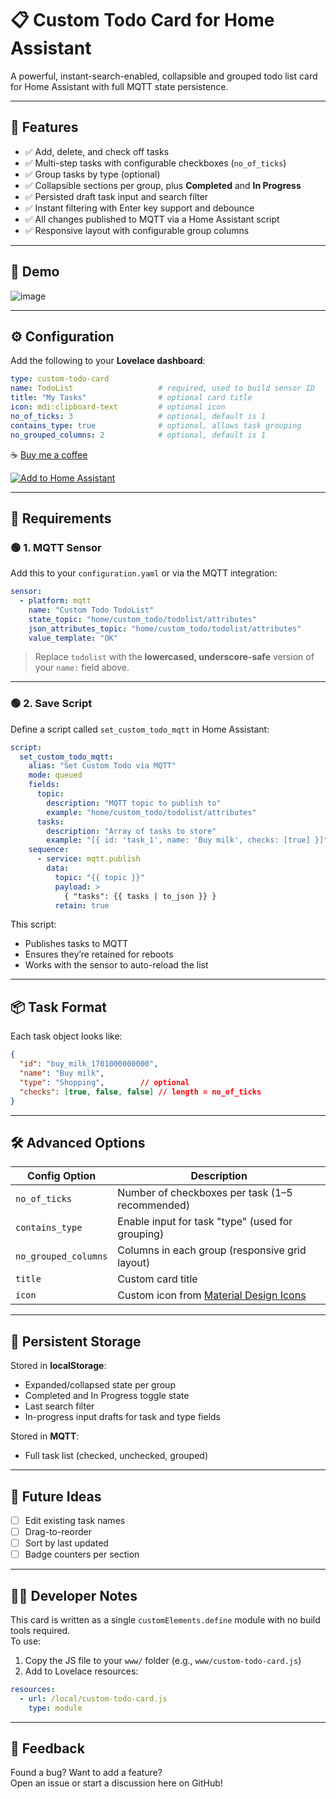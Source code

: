 # 📋 Custom Todo Card for Home Assistant

A powerful, instant-search-enabled, collapsible and grouped todo list card for Home Assistant with full MQTT state persistence.

---

## 🧩 Features

- ✅ Add, delete, and check off tasks
- ✅ Multi-step tasks with configurable checkboxes (`no_of_ticks`)
- ✅ Group tasks by type (optional)
- ✅ Collapsible sections per group, plus **Completed** and **In Progress**
- ✅ Persisted draft task input and search filter
- ✅ Instant filtering with Enter key support and debounce
- ✅ All changes published to MQTT via a Home Assistant script
- ✅ Responsive layout with configurable group columns

---

## 📸 Demo

![image](https://github.com/user-attachments/assets/ca87d851-9fe6-4455-8c7c-60c40ac14e71)

---

## ⚙️ Configuration

Add the following to your **Lovelace dashboard**:

```yaml
type: custom-todo-card
name: TodoList                   # required, used to build sensor ID
title: "My Tasks"                # optional card title
icon: mdi:clipboard-text         # optional icon
no_of_ticks: 3                   # optional, default is 1
contains_type: true              # optional, allows task grouping
no_grouped_columns: 2            # optional, default is 1
```

☕ [Buy me a coffee](https://www.buymeacoffee.com/yourusername)

[![Add to Home Assistant](https://my.home-assistant.io/badges/add_repository.svg)](https://my.home-assistant.io/redirect/supervisor_addons/?repository_url=https%3A%2F%2Fgithub.com%2Fpaullittledev%2Fcustom-todo-card)

---

## 🧪 Requirements

### 🟢 1. MQTT Sensor

Add this to your `configuration.yaml` or via the MQTT integration:

```yaml
sensor:
  - platform: mqtt
    name: "Custom Todo TodoList"
    state_topic: "home/custom_todo/todolist/attributes"
    json_attributes_topic: "home/custom_todo/todolist/attributes"
    value_template: "OK"
```

> Replace `todolist` with the **lowercased, underscore-safe** version of your `name:` field above.

---

### 🟢 2. Save Script

Define a script called `set_custom_todo_mqtt` in Home Assistant:

```yaml
script:
  set_custom_todo_mqtt:
    alias: "Set Custom Todo via MQTT"
    mode: queued
    fields:
      topic:
        description: "MQTT topic to publish to"
        example: "home/custom_todo/todolist/attributes"
      tasks:
        description: "Array of tasks to store"
        example: "[{ id: 'task_1', name: 'Buy milk', checks: [true] }]"
    sequence:
      - service: mqtt.publish
        data:
          topic: "{{ topic }}"
          payload: >
            { "tasks": {{ tasks | to_json }} }
          retain: true
```

This script:
- Publishes tasks to MQTT
- Ensures they’re retained for reboots
- Works with the sensor to auto-reload the list

---

## 📦 Task Format

Each task object looks like:

```json
{
  "id": "buy_milk_1701000000000",
  "name": "Buy milk",
  "type": "Shopping",        // optional
  "checks": [true, false, false] // length = no_of_ticks
}
```

---

## 🛠️ Advanced Options

| Config Option         | Description                                                                 |
|----------------------|-----------------------------------------------------------------------------|
| `no_of_ticks`         | Number of checkboxes per task (1–5 recommended)                            |
| `contains_type`       | Enable input for task "type" (used for grouping)                           |
| `no_grouped_columns`  | Columns in each group (responsive grid layout)                             |
| `title`               | Custom card title                                                          |
| `icon`                | Custom icon from [Material Design Icons](https://materialdesignicons.com/) |

---

## 💾 Persistent Storage

Stored in **localStorage**:
- Expanded/collapsed state per group
- Completed and In Progress toggle state
- Last search filter
- In-progress input drafts for task and type fields

Stored in **MQTT**:
- Full task list (checked, unchecked, grouped)

---

## 🚀 Future Ideas

- [ ] Edit existing task names
- [ ] Drag-to-reorder
- [ ] Sort by last updated
- [ ] Badge counters per section

---

## 🧑‍💻 Developer Notes

This card is written as a single `customElements.define` module with no build tools required.  
To use:
1. Copy the JS file to your `www/` folder (e.g., `www/custom-todo-card.js`)
2. Add to Lovelace resources:

```yaml
resources:
  - url: /local/custom-todo-card.js
    type: module
```

---

## 💬 Feedback

Found a bug? Want to add a feature?  
Open an issue or start a discussion here on GitHub!
